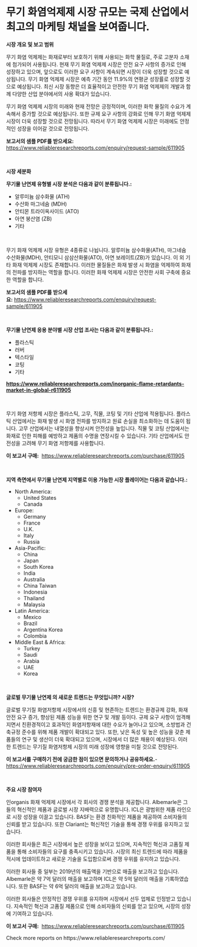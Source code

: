 <p><h1>무기 화염억제제 시장 규모는 국제 산업에서 최고의 마케팅 채널을 보여줍니다.</h1></p><p><strong>시장 개요 및 보고 범위</strong></p>
<p><p>무기 화염 억제제는 화재로부터 보호하기 위해 사용되는 화학 물질로, 주로 고분자 소재에 첨가되어 사용됩니다. 현재 무기 화염 억제제 시장은 안전 요구 사항의 증가로 인해 성장하고 있으며, 앞으로도 이러한 요구 사항이 계속되면 시장이 더욱 성장할 것으로 예상됩니다. 무기 화염 억제제 시장은 예측 기간 동안 11.9%의 연평균 성장률로 성장할 것으로 예상됩니다. 최신 시장 동향은 더 효율적이고 안전한 무기 화염 억제제의 개발과 함께 다양한 산업 분야에서의 사용 확대가 있습니다.</p><p>무기 화염 억제제 시장의 미래와 현재 전망은 긍정적이며, 이러한 화학 물질의 수요가 계속해서 증가할 것으로 예상됩니다. 또한 규제 요구 사항의 강화로 인해 무기 화염 억제제 시장이 더욱 성장할 것으로 전망됩니다. 따라서 무기 화염 억제제 시장은 미래에도 안정적인 성장을 이어갈 것으로 전망됩니다.</p></p>
<p><strong>보고서의 샘플 PDF를 받으세요:</strong> <a href="https://www.reliableresearchreports.com/enquiry/request-sample/611905">https://www.reliableresearchreports.com/enquiry/request-sample/611905</a></p>
<p>&nbsp;</p>
<p><strong>시장 세분화</strong></p>
<p><strong>무기물 난연제 유형별 시장 분석은 다음과 같이 분류됩니다.:</strong></p>
<p><ul><li>알루미늄 삼수화물 (ATH)</li><li>수산화 마그네슘 (MDH)</li><li>안티몬 트라이옥사이드 (ATO)</li><li>아연 붕산염 (ZB)</li><li>기타</li></ul></p>
<p>&nbsp;</p>
<p><p>무기 화재 억제제 시장 유형은 4종류로 나뉩니다. 알루미늄 삼수화물(ATH), 마그네슘 수산화물(MDH), 안티모니 삼삼산화물(ATO), 아연 보레이트(ZB)가 있습니다. 이 외 기타 화재 억제제 시장도 존재합니다. 이러한 물질들은 화재 발생 시 화염을 억제하여 화재의 전파를 방지하는 역할을 합니다. 이러한 화재 억제제 시장은 안전한 사회 구축에 중요한 역할을 합니다.</p></p>
<p><strong>보고서의 샘플 PDF를 받으세요:</strong>&nbsp;<a href="https://www.reliableresearchreports.com/enquiry/request-sample/611905">https://www.reliableresearchreports.com/enquiry/request-sample/611905</a></p>
<p>&nbsp;</p>
<p><strong> 무기물 난연제 응용 분야별 시장 산업 조사는 다음과 같이 분류됩니다.:</strong></p>
<p><ul><li>플라스틱</li><li>러버</li><li>텍스타일</li><li>코팅</li><li>기타</li></ul></p>
<p><strong><a href="https://www.reliableresearchreports.com/inorganic-flame-retardants-market-in-global-r611905">https://www.reliableresearchreports.com/inorganic-flame-retardants-market-in-global-r611905</a></strong></p>
<p>&nbsp;</p>
<p><p>무기 화염 저항제 시장은 플라스틱, 고무, 직물, 코팅 및 기타 산업에 적용됩니다. 플라스틱 산업에서는 화재 발생 시 화염 전파를 방지하고 원료 손실을 최소화하는 데 도움이 됩니다. 고무 산업에서는 내열성을 향상시켜 안전성을 높입니다. 직물 및 코팅 산업에서는 화재로 인한 피해를 예방하고 제품의 수명을 연장시킬 수 있습니다. 기타 산업에서도 안전성을 고려해 무기 화염 저항제를 사용합니다.</p></p>
<p><strong>이 보고서 구매:</strong>&nbsp; <a href="https://www.reliableresearchreports.com/purchase/611905">https://www.reliableresearchreports.com/purchase/611905</a></p>
<p>&nbsp;</p>
<p><strong>지역 측면에서 무기물 난연제 지역별로 이용 가능한 시장 플레이어는 다음과 같습니다.:</strong></p>
<p><ul>
    <li>
        North America:
        <ul>
            <li>United States</li>
            <li>Canada</li>
        </ul>
    </li>
    <li>
        Europe:
        <ul>
            <li>Germany</li>
            <li>France</li>
            <li>U.K.</li>
            <li>Italy</li>
            <li>Russia</li>
        </ul>
    </li>
    <li>
        Asia-Pacific:
        <ul>
            <li>China</li>
            <li>Japan</li>
            <li>South Korea</li>
            <li>India</li>
            <li>Australia</li>
            <li>China Taiwan</li>
            <li>Indonesia</li>
            <li>Thailand</li>
            <li>Malaysia</li>
        </ul>
    </li>
    <li>
        Latin America:
        <ul>
            <li>Mexico</li>
            <li>Brazil</li>
            <li>Argentina Korea</li>
            <li>Colombia</li>
        </ul>
    </li>
    <li>
        Middle East & Africa:
        <ul>
            <li>Turkey</li>
            <li>Saudi</li>
            <li>Arabia</li>
            <li>UAE</li>
            <li>Korea</li>
        </ul>
    </li>
    </ul></p>
<p>&nbsp;</p>
<p><strong>글로벌 무기물 난연제 의 새로운 트렌드는 무엇입니까? 시장?</strong></p>
<p><p>글로벌 무기질 화염저항제 시장에서의 신흥 및 현존하는 트렌드는 환경규제 강화, 화재 안전 요구 증가, 향상된 제품 성능을 위한 연구 및 개발 등이다. 규제 요구 사항이 엄격해지면서 친환경적이고 효과적인 화염저항재에 대한 수요가 늘어나고 있으며, 소방법과 건축규정 준수를 위해 제품 개발이 확대되고 있다. 또한, 낮은 독성 및 높은 성능을 갖춘 제품들의 연구 및 생산이 더욱 확대되고 있으며, 시장에서 더 많은 채용이 예상된다. 이러한 트렌드는 무기질 화염저항제 시장의 미래 성장에 영향을 미칠 것으로 전망된다.</p></p>
<p><strong>이 보고서를 구매하기 전에 궁금한 점이 있으면 문의하거나 공유하세요.</strong>- <a href="https://www.reliableresearchreports.com/enquiry/pre-order-enquiry/611905">https://www.reliableresearchreports.com/enquiry/pre-order-enquiry/611905</a></p>
<p>&nbsp;</p>
<p><strong>주요 시장 참여자</strong></p>
<p><p>인organis 화재 억제제 시장에서 각 회사의 경쟁 분석을 제공합니다. Albemarle은 그들의 혁신적인 제품과 글로벌 시장 지배력으로 유명합니다. ICL은 광범위한 제품 라인으로 시장 성장을 이끌고 있습니다. BASF는 환경 친화적인 제품을 제공하여 소비자들의 신뢰를 받고 있습니다. 또한 Clariant는 혁신적인 기술을 통해 경쟁 우위를 유지하고 있습니다.</p><p>이러한 회사들은 최근 시장에서 높은 성장을 보이고 있으며, 지속적인 혁신과 고품질 제품을 통해 소비자들의 요구를 충족시키고 있습니다. 시장의 최신 트렌드에 따라 제품을 적시에 업데이트하고 새로운 기술을 도입함으로써 경쟁 우위를 유지하고 있습니다.</p><p>이러한 회사들 중 일부는 2019년의 매출액을 기반으로 매출을 보고하고 있습니다. Albemarle은 약 7억 달러의 매출을 보고하며 ICL은 약 5억 달러의 매출을 기록하였습니다. 또한 BASF는 약 6억 달러의 매출을 보고하고 있습니다.</p><p>이러한 회사들은 안정적인 경쟁 우위를 유지하며 시장에서 선두 업체로 인정받고 있습니다. 지속적인 혁신과 고품질 제품으로 인해 소비자들의 신뢰를 얻고 있으며, 시장의 성장에 기여하고 있습니다.</p></p>
<p><strong>이 보고서 구매:</strong>&nbsp;&nbsp;<a href="https://www.reliableresearchreports.com/purchase/611905">https://www.reliableresearchreports.com/purchase/611905</a></p>
<p>Check more reports on https://www.reliableresearchreports.com/</p>
